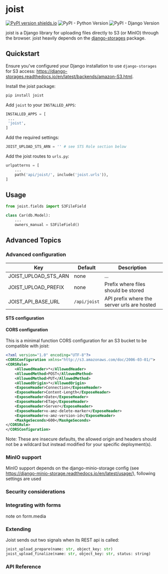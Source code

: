 # joist

[![PyPI version shields.io](https://img.shields.io/pypi/v/joist.svg)](https://pypi.python.org/pypi/joist/) ![PyPI - Python Version](https://img.shields.io/pypi/pyversions/joist) ![PyPI - Django Version](https://img.shields.io/pypi/djversions/joist)

joist is a Django library for uploading files directly to S3 (or MinIO) through the browser. joist heavily depends on the [django-storages](https://github.com/jschneier/django-storages) package.

## Quickstart
Ensure you've configured your Django installation to use `django-storages` for S3 access: https://django-storages.readthedocs.io/en/latest/backends/amazon-S3.html.

Install the joist package:
```sh
pip install joist
```

Add `joist` to your `INSTALLED_APPS`:
```python
INSTALLED_APPS = [
 ...
 'joist',
]
```

Add the required settings:
```python
JOIST_UPLOAD_STS_ARN = '' # see STS Role section below
```

Add the joist routes to `urls.py`:
```python
urlpatterns = [
    ...
    path('api/joist/', include('joist.urls')),
]
```


## Usage
```python
from joist.fields import S3FileField

class Car(db.Model):
    ...
    owners_manual = S3FileField()
```



## Advanced Topics

### Advanced configuration

| Key                  | Default      | Description                                 |
| -------------------  | ------------ | ------------------------------------------- |
| JOIST_UPLOAD_STS_ARN | none         | ...                                         |
| JOIST_UPLOAD_PREFIX  | none         | Prefix where files should be stored         |
| JOIST_API_BASE_URL   | `/api/joist` | API prefix where the server urls are hosted |


#### STS configuration
#### CORS configuration

This is a minimal function CORS configuration for an S3 bucket to be compatible with joist:

```xml
<?xml version="1.0" encoding="UTF-8"?>
<CORSConfiguration xmlns="http://s3.amazonaws.com/doc/2006-03-01/">
<CORSRule>
    <AllowedHeader>*</AllowedHeader>
    <AllowedMethod>POST</AllowedMethod>
    <AllowedMethod>PUT</AllowedMethod>
    <AllowedOrigin>*</AllowedOrigin>
    <ExposeHeader>Connection</ExposeHeader>
    <ExposeHeader>Content-Length</ExposeHeader>
    <ExposeHeader>Date</ExposeHeader>
    <ExposeHeader>ETag</ExposeHeader>
    <ExposeHeader>Server</ExposeHeader>
    <ExposeHeader>x-amz-delete-marker</ExposeHeader>
    <ExposeHeader>x-amz-version-id</ExposeHeader>
    <MaxAgeSeconds>600</MaxAgeSeconds>
</CORSRule>
</CORSConfiguration>
```

Note: These are insecure defaults, the allowed origin and headers should not be a wildcard but instead
modified for your specific deployment(s).

### MinIO support
MinIO support depends on the django-minio-storage config (see https://django-minio-storage.readthedocs.io/en/latest/usage/), following settings are used

### Security considerations


### Integrating with forms
 note on form.media


### Extending

Joist sends out two signals when its REST api is called:

```python
joist_upload_prepare(name: str, object_key: str)
joist_upload_finalize(name: str, object_key: str, status: string)
```
### API Reference
